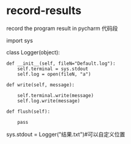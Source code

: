 # record-results
record the program result in pycharm
代码段

import sys

class Logger(object):

    def __init__(self, fileN="Default.log"):
        self.terminal = sys.stdout
        self.log = open(fileN, "a")

    def write(self, message):
    
        self.terminal.write(message)
        self.log.write(message)

    def flush(self):
    
        pass


sys.stdout = Logger("结果.txt")#可以自定义位置
